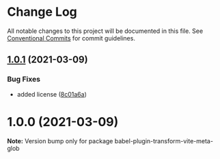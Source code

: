 # Change Log

All notable changes to this project will be documented in this file.
See [Conventional Commits](https://conventionalcommits.org) for commit guidelines.

## [1.0.1](https://github.com/OpenSourceRaidGuild/babel-vite/compare/babel-plugin-transform-vite-meta-glob@1.0.0...babel-plugin-transform-vite-meta-glob@1.0.1) (2021-03-09)


### Bug Fixes

* added license ([8c01a6a](https://github.com/OpenSourceRaidGuild/babel-vite/commit/8c01a6a5e17a4bacc9f29f4282ef1fcaad85bad8))





# 1.0.0 (2021-03-09)

**Note:** Version bump only for package babel-plugin-transform-vite-meta-glob
